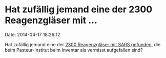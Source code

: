 Hat zufällig jemand eine der 2300 Reagenzgläser mit \...
========================================================

Date: 2014-04-17 18:26:12

Hat zufällig jemand eine der [2300 Reagenzgläser mit SARS
gefunden](http://rt.com/news/lost-sars-samples-france-608/), die beim
Pasteur-Institut beim Inventar als vermisst aufgefallen sind?
